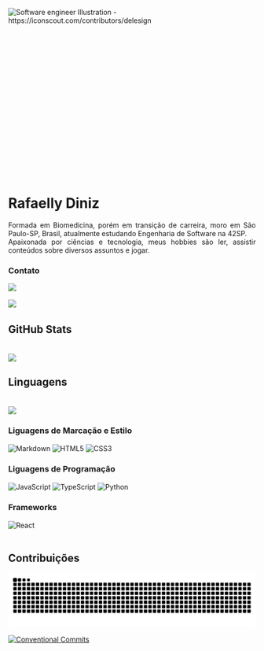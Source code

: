 <p>
    <a target="_blank" rel="noopener noreferrer nofollow" href="https://cdni.iconscout.com/illustration/premium/thumb/female-web-developer-working-on-project-5691620-4759502.png">
        <img align="right" alt="Software engineer Illustration - https://iconscout.com/contributors/delesign" height="380" src="https://cdni.iconscout.com/illustration/premium/thumb/female-web-developer-working-on-project-5691620-4759502.png" style="max-width: 100%;">
    </a>
</p><br>
    <h1>Rafaelly Diniz</h1>
    <p align="justify" dir="auto">Formada em Biomedicina, porém em transição de carreira, moro em São Paulo-SP, Brasil, atualmente estudando Engenharia de Software na 42SP. 
    <br>
    Apaixonada por ciências e tecnologia, meus hobbies são ler, assistir conteúdos sobre diversos assuntos e jogar.
</p>

<h3>Contato</h3>

<div> 
  <a href = "rafaellypoliveira@gmail.com"><img src="https://img.shields.io/badge/email-000?style=for-the-badge&logo=gmail" target="_blank"></a>

  <a href="https://www.linkedin.com/in/rafaellyoliveira/" target="_blank"><img src="https://img.shields.io/badge/LinkedIn-000?style=for-the-badge&logo=linkedin&logoColor=0E76A8" target="_blank"></a> 
</div>

<h2>GitHub Stats</h2>

<div style="display: inline_block"><br>
    <a href="https://github.com/devrafaelly/github-readme-stats">
    <img height=200 align="center" src="https://github-readme-stats.vercel.app/api?username=devrafaelly&show_icons=true&theme=transparent&hide_title=true&hide_border=true&icon_color=785ef0&text_color=ffb000&ring_color=ffb000&amp;rank_icon=github" />
    </a>
</div>

<h2>Linguagens</h2>

<div style="display: inline_block"><br>
    <div>
        <a href="https://github.com/devrafaelly/convoychat">
            <img height=200 align="center" src="https://github-readme-stats.vercel.app/api/top-langs?username=devrafaelly&layout=donut&langs_count=8&card_width=320&theme=transparent&hide_title=true&hide_border=true&icon_color=785ef0&text_color=ffb000&ring_color=ffb000" />
        </a>
    </div>
    <div>
        <h3>Liguagens de Marcação e Estilo</h3>
            <img align="center" alt="Markdown" src="https://img.shields.io/badge/Markdown-000?style=for-the-badge&logo=markdown">
            <img align="center" alt="HTML5" src="https://img.shields.io/badge/HTML5-000?style=for-the-badge&logo=html5">
            <img align="center" alt="CSS3" src="https://img.shields.io/badge/CSS3-000?style=for-the-badge&logo=css3&logoColor=264CE4">
        <h3>Liguagens de Programação</h3>
            <img align="center" alt="JavaScript" src="https://img.shields.io/badge/JavaScript-000?style=for-the-badge&logo=javascript">
            <img align="center" alt="TypeScript" src="https://img.shields.io/badge/TypeScript-000?style=for-the-badge&logo=typescript">
            <img align="center" alt="Python" src="https://img.shields.io/badge/Python-000?style=for-the-badge&logo=python">
        <h3>Frameworks</h3>
            <img align="center" alt="React" src="https://img.shields.io/badge/React-000?style=for-the-badge&logo=react">
    </div>
</div>

<br>

<h2>Contribuições</h2>


![Snake animation](https://github.com/devrafaelly/devrafaelly/blob/output/github-contribution-grid-snake.svg)


[![Conventional Commits](https://img.shields.io/badge/Conventional%20Commits-1.0.0-%23FE5196?logo=conventionalcommits&logoColor=white)](https://conventionalcommits.org)
